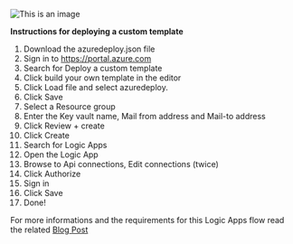 ![This is an image](https://www.inthecloud247.com/wp-content/uploads/2022/01/Azure-Logic-Apps-GitHub01.png)

**Instructions for deploying a custom template**

1. Download the azuredeploy.json file
1. Sign in to https://portal.azure.com
1. Search for Deploy a custom template
1. Click build your own template in the editor
1. Click Load file and select azuredeploy.
1. Click Save
1. Select a Resource group
1. Enter the Key vault name, Mail from address and Mail-to address
1. Click Review + create
1. Click Create
1. Search for Logic Apps
1. Open the Logic App
1. Browse to Api connections, Edit connections (twice)
1. Click Authorize
1. Sign in
1. Click Save
1. Done!

For more informations and the requirements for this Logic Apps flow read the related [Blog Post](https://www.inthecloud247.com/monitor-your-microsoft-365-licenses-with-logic-apps/)
